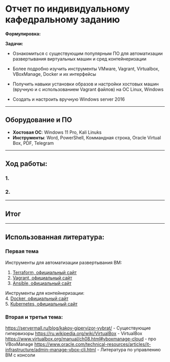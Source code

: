 # Отчет по индивидуальному кафедральному заданию
**Формулировка:** 

**Задачи:**

* Ознакомиться с существующим популярным ПО для автоматизации развертывания виртуальных машин и сред контейнеризации

* Более подробно изучить инструменты VMware, Vagrant, Virtualbox, VBoxManage, Docker и их интерфейсы

* Получить навыки установки образов и настройки хостовых машин (вручную и с использованием Vagrant файлов) на ОС Linux, Windows

* Создать и настроить вручную Windows server 2016

---

## Оборудование и ПО

- **Хостовая ОС**: Windows 11 Pro, Kali Linuks 
- **Инструменты**: Word, PowerShell, Коммандная строка, Oracle Virtual Box, PDF, Telegram

---

## Ход работы:

### 1. 



### 2. 


---

## Итог

---

## Использованная литература:
### Первая тема

Инструменты для автоматизации развертывания ВМ:
1. [Terraform, официальный сайт](https://www.terraform.io/)
2. [Vagrant, официальный сайт](https://www.vagrantup.com/)
3. [Ansible, официальный сайт](https://www.ansible.com/)

Инструменты для контейнеризации:  
4. [Docker, официальный сайт](https://www.docker.com/)  
5. [Kubernetes, официальный сайт](https://kubernetes.io/)  

### Вторая и третья тема:
https://servermall.ru/blog/kakoy-gipervizor-vybrat/ - Существующие гипервизоры
https://ru.wikipedia.org/wiki/VirtualBox - VirtualBox
https://www.virtualbox.org/manual/ch08.html#vboxmanage-cloud - про VBoxManage
https://www.oracle.com/technical-resources/articles/it-infrastructure/admin-manage-vbox-cli.html - Литература по управлению ВМ с консоли
